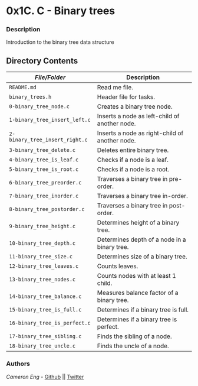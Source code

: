 # 0x1C. C - Binary trees
### Description
Introduction to the binary tree data structure

## Directory Contents

|   ***File/Folder***    |  **Description**                       |
|---------------|---------------------------------------|
| `README.md` |  Read me file. |
| `binary_trees.h` | Header file for tasks. |
| `0-binary_tree_node.c` | Creates a binary tree node. |
| `1-binary_tree_insert_left.c` | Inserts a node as left-child of another node. |
| `2-binary_tree_insert_right.c` | Inserts a node as right-child of another node. |
| `3-binary_tree_delete.c` | Deletes entire binary tree. |
| `4-binary_tree_is_leaf.c` | Checks if a node is a leaf. |
| `5-binary_tree_is_root.c` | Checks if a node is a root. |
| `6-binary_tree_preorder.c` | Traverses a binary tree in pre-order. |
| `7-binary_tree_inorder.c` | Traverses a binary tree in-order. |
| `8-binary_tree_postorder.c` | Traverses a binary tree in post-order. |
| `9-binary_tree_height.c` | Determines height of a binary tree. |
| `10-binary_tree_depth.c` | Determines depth of a node in a binary tree. |
| `11-binary_tree_size.c` | Determines size of a binary tree. |
| `12-binary_tree_leaves.c` | Counts leaves. |
| `13-binary_tree_nodes.c` | Counts nodes with at least 1 child. |
| `14-binary_tree_balance.c` | Measures balance factor of a binary tree. |
| `15-binary_tree_is_full.c` | Determines if a binary tree is full. |
| `16-binary_tree_is_perfect.c` | Determines if a binary tree is perfect. |
| `17-binary_tree_sibling.c` | Finds the sibling of a node. |
| `18-binary_tree_uncle.c` | Finds the uncle of a node. |

### Authors
*Cameron Eng* - [Github](https://github.com/c_eng/) || [Twitter](https://twitter.com/c33Eng)
